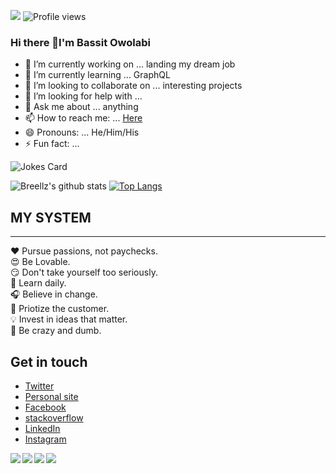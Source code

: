 

<!--
**breellz/breellz** is a ✨ _special_ ✨ repository because its `README.md` (this file) appears on your GitHub profile.

Here are some ideas to get you started:


-->



<!-- ![](https://img.shields.io/github/last-commit/breellz/breellz?&style=flat-square)  -->
![](https://img.shields.io/github/followers/breellz?label=Followers&style=flat-square) 
![Profile views](https://gpvc.arturio.dev/breellz)
### Hi there 👋I'm <strong>Bassit Owolabi</strong>
- 🔭 I’m currently working on ... landing my dream job
- 🌱 I’m currently learning ... GraphQL
- 👯 I’m looking to collaborate on ... interesting projects
- 🤔 I’m looking for help with ...
- 💬 Ask me about ... anything
- 📫 How to reach me: ... [Here](https://bassitowolabi.tech)
- 😄 Pronouns: ... He/Him/His
- ⚡ Fun fact: ... 

![Jokes Card](https://readme-jokes.vercel.app/api)

![Breellz's github stats](httpsg://github-readme-stats.vercel.app/api?username=breellz&show_icons=true&theme=merko)
[![Top Langs](https://github-readme-stats.vercel.app/api/top-langs/?username=breellz&layout=compact)](https://github.com/breellz)

## MY SYSTEM
<hr>
❤️ Pursue passions, not paychecks.<br/>
😍 Be Lovable.<br/>
😏 Don't take yourself too seriously.<br/>
🏫 Learn daily.<br/>
🎧 Believe in change.<br/>
🌱 Priotize the customer.<br/>
💡 Invest in ideas that matter.<br/>
🌚 Be crazy and dumb.<br/>



## Get in touch
* [Twitter](https://twitter.com/breellz) <br/>
* [Personal site](https://breellz.me)<br/>
* [Facebook](https://fb.com/breellz)<br/>
* [stackoverflow](https://stackoverflow.com/users/13081082/breellz)<br/>
* [LinkedIn](https://linkedin.com/in/bassit-owolabi-55751b15a)<br/>
* [Instagram](https://instagram.com/breellzfit)<br/>


<a href="https://github.com/breellz/breellz-box">
  <img align="left" src="https://github-readme-stats.vercel.app/api/pin/?username=breellz&repo=breellz-box&show_owner=true" />
</a>


<a href="https://github.com/breellz/basic-banking-service-API">
  <img align="left" src="https://github-readme-stats.vercel.app/api/pin/?username=breellz&repo=basic-banking-service-API&show_owner=true" />
</a>


<a href="https://github.com/breellz/e-commerce-api">
  <img align="left" src="https://github-readme-stats.vercel.app/api/pin/?username=breellz&repo=e-commerce-api&show_owner=true" />
</a>


<a href="https://github.com/breellz/task-manager-api">
  <img align="left" src="https://github-readme-stats.vercel.app/api/pin/?username=breellz&repo=task-manager-api&show_owner=true" />
</a>
